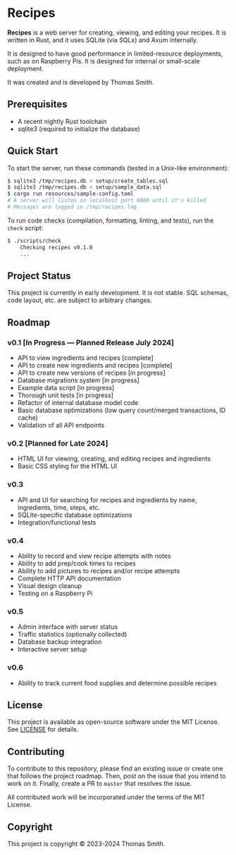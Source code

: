 # Recipes
**Recipes** is a web server for creating, viewing, and editing your recipes.
It is written in Rust, and it uses SQLite (via SQLx) and Axum internally.

It is designed to have good performance in limited-resource deployments, such as
on Raspberry Pis. It is designed for internal or small-scale deployment.

It was created and is developed by Thomas Smith.

## Prerequisites
- A recent nightly Rust toolchain
- sqlite3 (required to initialize the database)

## Quick Start
To start the server, run these commands (tested in a Unix-like environment):
```sh
$ sqlite3 /tmp/recipes.db < setup/create_tables.sql
$ sqlite3 /tmp/recipes.db < setup/sample_data.sql
$ cargo run resources/sample-config.toml
# A server will listen on localhost port 8000 until it's killed
# Messages are logged in /tmp/recipes.log
```

To run code checks (compilation, formatting, linting, and tests), run the
`check` script:
```sh
$ ./scripts/check
    Checking recipes v0.1.0
    ...
```

## Project Status
This project is currently in early development. It is not stable. SQL schemas,
code layout, etc. are subject to arbitrary changes.

## Roadmap
### v0.1 [In Progress — Planned Release July 2024]
- API to view ingredients and recipes [complete]
- API to create new ingredients and recipes [complete]
- API to create new versions of recipes [in progress]
- Database migrations system [in progress]
- Example data script [in progress]
- Thorough unit tests [in progress]
- Refactor of internal database model code
- Basic database optimizations (low query count/merged transactions, ID cache)
- Validation of all API endpoints

### v0.2 [Planned for Late 2024]
- HTML UI for viewing, creating, and editing recipes and ingredients
- Basic CSS styling for the HTML UI

### v0.3
- API and UI for searching for recipes and ingredients by name, ingredients,
  time, steps, etc.
- SQLite-specific database optimizations
- Integration/functional tests

### v0.4
- Ability to record and view recipe attempts with notes
- Ability to add prep/cook times to recipes
- Ability to add pictures to recipes and/or recipe attempts
- Complete HTTP API documentation
- Visual design cleanup
- Testing on a Raspberry Pi

### v0.5
- Admin interface with server status
- Traffic statistics (optionally collected)
- Database backup integration
- Interactive server setup

### v0.6
- Ability to track current food supplies and determine possible recipes

## License
This project is available as open-source software under the MIT License. See
[LICENSE](./LICENSE) for details.

## Contributing
To contribute to this repository, please find an existing issue or create one
that follows the project roadmap. Then, post on the issue that you intend to
work on it. Finally, create a PR to `master` that resolves the issue.

All contributed work will be incorporated under the terms of the MIT License.

## Copyright
This project is copyright © 2023-2024 Thomas Smith.
